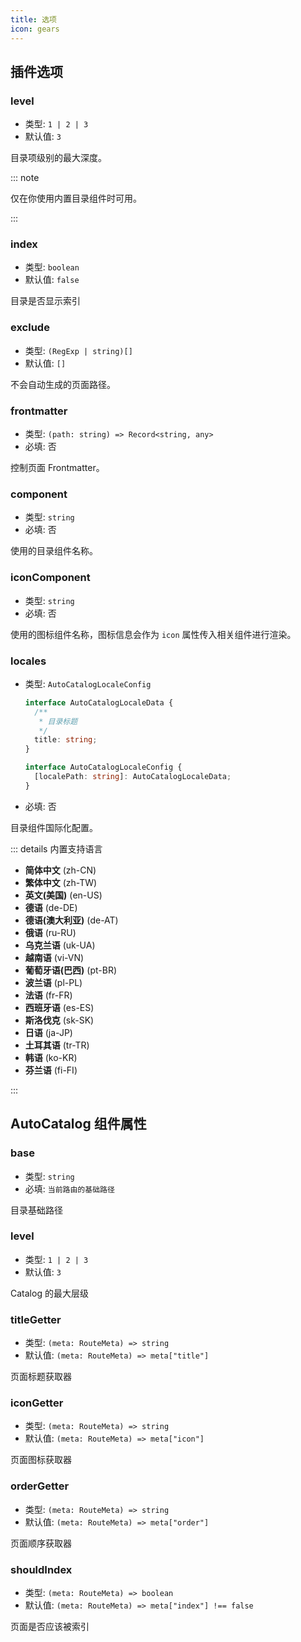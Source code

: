 ```yaml
---
title: 选项
icon: gears
---
```


## 插件选项

### level

- 类型: `1 | 2 | 3`
- 默认值: `3`

目录项级别的最大深度。

::: note

仅在你使用内置目录组件时可用。

:::

### index

- 类型: `boolean`
- 默认值: `false`

目录是否显示索引

### exclude

- 类型: `(RegExp | string)[]`
- 默认值: `[]`

不会自动生成的页面路径。

### frontmatter

- 类型: `(path: string) => Record<string, any>`
- 必填: 否

控制页面 Frontmatter。

### component

- 类型: `string`
- 必填: 否

使用的目录组件名称。

### iconComponent

- 类型: `string`
- 必填: 否

使用的图标组件名称，图标信息会作为 `icon` 属性传入相关组件进行渲染。

### locales

- 类型: `AutoCatalogLocaleConfig`

  ```ts
  interface AutoCatalogLocaleData {
    /**
     * 目录标题
     */
    title: string;
  }

  interface AutoCatalogLocaleConfig {
    [localePath: string]: AutoCatalogLocaleData;
  }
  ```

- 必填: 否

目录组件国际化配置。

::: details 内置支持语言

- **简体中文** (zh-CN)
- **繁体中文** (zh-TW)
- **英文(美国)** (en-US)
- **德语** (de-DE)
- **德语(澳大利亚)** (de-AT)
- **俄语** (ru-RU)
- **乌克兰语** (uk-UA)
- **越南语** (vi-VN)
- **葡萄牙语(巴西)** (pt-BR)
- **波兰语** (pl-PL)
- **法语** (fr-FR)
- **西班牙语** (es-ES)
- **斯洛伐克** (sk-SK)
- **日语** (ja-JP)
- **土耳其语** (tr-TR)
- **韩语** (ko-KR)
- **芬兰语** (fi-FI)

:::

## AutoCatalog 组件属性

### base

- 类型: `string`
- 必填: `当前路由的基础路径`

目录基础路径

### level

- 类型: `1 | 2 | 3`
- 默认值: `3`

Catalog 的最大层级

### titleGetter

- 类型: `(meta: RouteMeta) => string`
- 默认值: `(meta: RouteMeta) => meta["title"]`

页面标题获取器

### iconGetter

- 类型: `(meta: RouteMeta) => string`
- 默认值: `(meta: RouteMeta) => meta["icon"]`

页面图标获取器

### orderGetter

- 类型: `(meta: RouteMeta) => string`
- 默认值: `(meta: RouteMeta) => meta["order"]`

页面顺序获取器

### shouldIndex

- 类型: `(meta: RouteMeta) => boolean`
- 默认值: `(meta: RouteMeta) => meta["index"] !== false`

页面是否应该被索引
